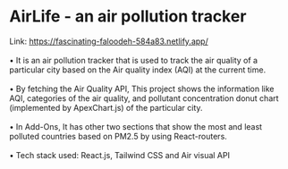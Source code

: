# AirLife - an air pollution tracker 

Link: https://fascinating-faloodeh-584a83.netlify.app/
<br>
<br>
• It is an air pollution tracker that is used to track the air quality of a
particular city based on the Air quality index (AQI) at the current time.
<br>
<br>
• By fetching the Air Quality API, This project shows the information like
AQI, categories of the air quality, and pollutant concentration donut
chart (implemented by ApexChart.js) of the particular city.
<br>
<br>
• In Add-Ons, It has other two sections that show the most and least
polluted countries based on PM2.5 by using React-routers.
<br>
<br>
• Tech stack used: React.js, Tailwind CSS and Air visual API
